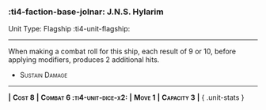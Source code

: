### :ti4-faction-base-jolnar: **J.N.S. Hylarim**

Unit Type: Flagship :ti4-unit-flagship:

---

When making a combat roll for this ship, each result of 9 or 10, before applying modifiers, produces 2 additional hits.

* <span style="font-variant:small-caps;">Sustain Damage</span> 

---

__|__ <span style="font-variant:small-caps;white-space: nowrap;">**Cost 8**</span> __|__ <span style="font-variant:small-caps;white-space: nowrap;">**Combat 6 :ti4-unit-dice-x2:**</span> __|__ <span style="font-variant:small-caps;white-space: nowrap;">**Move 1**</span> __|__ <span style="font-variant:small-caps;white-space: nowrap;">**Capacity 3**</span> __|__
{ .unit-stats }
